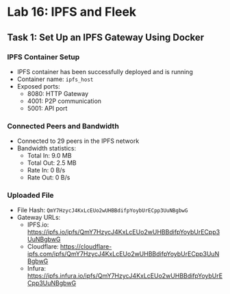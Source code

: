 # Lab 16: IPFS and Fleek

## Task 1: Set Up an IPFS Gateway Using Docker

### IPFS Container Setup
- IPFS container has been successfully deployed and is running
- Container name: `ipfs_host`
- Exposed ports:
  - 8080: HTTP Gateway
  - 4001: P2P communication
  - 5001: API port

### Connected Peers and Bandwidth
- Connected to 29 peers in the IPFS network
- Bandwidth statistics:
  - Total In: 9.0 MB
  - Total Out: 2.5 MB
  - Rate In: 0 B/s
  - Rate Out: 0 B/s

### Uploaded File
- File Hash: `QmY7HzycJ4KxLcEUo2wUHBBdifpYoybUrECpp3UuNBgbwG`
- Gateway URLs:
  - IPFS.io: https://ipfs.io/ipfs/QmY7HzycJ4KxLcEUo2wUHBBdifpYoybUrECpp3UuNBgbwG
  - Cloudflare: https://cloudflare-ipfs.com/ipfs/QmY7HzycJ4KxLcEUo2wUHBBdifpYoybUrECpp3UuNBgbwG
  - Infura: https://ipfs.infura.io/ipfs/QmY7HzycJ4KxLcEUo2wUHBBdifpYoybUrECpp3UuNBgbwG
